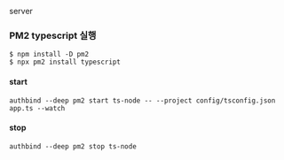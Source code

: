 server

### PM2 typescript 실행

```
$ npm install -D pm2
$ npx pm2 install typescript
```

#### start

```
authbind --deep pm2 start ts-node -- --project config/tsconfig.json app.ts --watch
```

#### stop

```
authbind --deep pm2 stop ts-node
```
